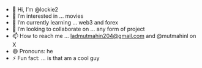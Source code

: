 - 👋 Hi, I’m @lockie2
- 👀 I’m interested in ... movies
- 🌱 I’m currently learning ... web3 and forex
- 💞️ I’m looking to collaborate on ... any form of project
- 📫 How to reach me ... ladmutmahin204@gmail.com and @mutmahinl on X
- 😄 Pronouns: he
- ⚡ Fun fact: ... is that am a cool guy

<!---
lockie2/lockie2 is a ✨ special ✨ repository because its `README.md` (this file) appears on your GitHub profile.
You can click the Preview link to take a look at your changes.
--->
